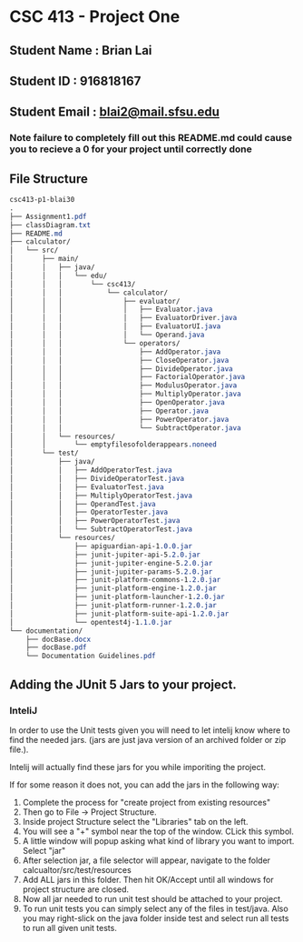 # CSC 413 - Project One

## Student Name  : Brian Lai

## Student ID    : 916818167

## Student Email : blai2@mail.sfsu.edu

### Note failure to completely fill out this README.md could cause you to recieve a  0 for your project until correctly done

## File Structure
```css
csc413-p1-blai30
.
├── Assignment1.pdf
├── classDiagram.txt
├── README.md
├── calculator/
│   └── src/
│       ├── main/
│       │   ├── java/
│       │   │   └── edu/
│       │   │       └── csc413/
│       │   │           └── calculator/
│       │   │               ├── evaluator/
│       │   │               │   ├── Evaluator.java
│       │   │               │   ├── EvaluatorDriver.java
│       │   │               │   ├── EvaluatorUI.java
│       │   │               │   └── Operand.java
│       │   │               └── operators/
│       │   │                   ├── AddOperator.java
│       │   │                   ├── CloseOperator.java
│       │   │                   ├── DivideOperator.java
│       │   │                   ├── FactorialOperator.java
│       │   │                   ├── ModulusOperator.java
│       │   │                   ├── MultiplyOperator.java
│       │   │                   ├── OpenOperator.java
│       │   │                   ├── Operator.java
│       │   │                   ├── PowerOperator.java
│       │   │                   └── SubtractOperator.java
│       │   └── resources/
│       │       └── emptyfilesofolderappears.noneed
│       └── test/
│           ├── java/
│           │   ├── AddOperatorTest.java
│           │   ├── DivideOperatorTest.java
│           │   ├── EvaluatorTest.java
│           │   ├── MultiplyOperatorTest.java
│           │   ├── OperandTest.java
│           │   ├── OperatorTester.java
│           │   ├── PowerOperatorTest.java
│           │   └── SubtractOperatorTest.java
│           └── resources/
│               ├── apiguardian-api-1.0.0.jar
│               ├── junit-jupiter-api-5.2.0.jar
│               ├── junit-jupiter-engine-5.2.0.jar
│               ├── junit-jupiter-params-5.2.0.jar
│               ├── junit-platform-commons-1.2.0.jar
│               ├── junit-platform-engine-1.2.0.jar
│               ├── junit-platform-launcher-1.2.0.jar
│               ├── junit-platform-runner-1.2.0.jar
│               ├── junit-platform-suite-api-1.2.0.jar
│               └── opentest4j-1.1.0.jar
└── documentation/
    ├── docBase.docx
    ├── docBase.pdf
    └── Documentation Guidelines.pdf
```

## Adding the JUnit 5 Jars to your project.

### InteliJ
In order to use the Unit tests given you will need to let intelij know where to find the needed jars. (jars are just java version of an archived folder or zip file.). 

Intelij will actually find these jars for you while imporiting the project.

If for some reason it does not, you can add the jars in the following way:

1. Complete the process for "create project from existing resources"
2. Then go to File -> Project Structure.
3. Inside project Structure select the "Libraries" tab on the left.
4. You will see a "+" symbol near the top of the window. CLick this symbol.
5. A little window will popup asking what kind of library you want to import. Select "jar"
6. After selection jar, a file selector will appear, navigate to the folder calcualtor/src/test/resources
7. Add ALL jars in this folder. Then hit OK/Accept until all windows for project structure are closed.
8. Now all jar needed to run unit test should be attached to your project.
9. To run unit tests you can simply select any of the files in test/java. Also you may right-slick on the java folder inside test and select run all tests to run all given unit tests.
